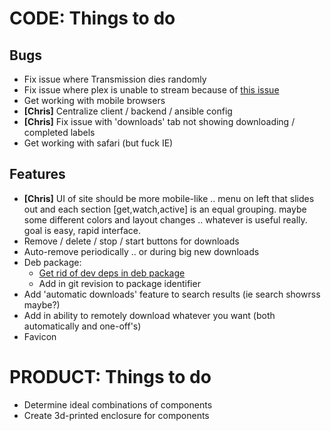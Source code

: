 CODE: Things to do
==================



Bugs
----

- Fix issue where Transmission dies randomly
- Fix issue where plex is unable to stream because of [this issue](http://www.htpcguides.com/fix-plex-server-is-not-powerful-enough-on-raspberry-pi-2/)
- Get working with mobile browsers
- **[Chris]** Centralize client / backend / ansible config
- **[Chris]** Fix issue with 'downloads' tab not showing downloading / completed labels
- Get working with safari (but fuck IE)


Features
--------

- **[Chris]** UI of site should be more mobile-like .. menu on left that slides out and each section [get,watch,active] is an equal grouping.  maybe some different colors and layout changes .. whatever is useful really.  goal is easy, rapid interface.
- Remove / delete / stop / start buttons for downloads
- Auto-remove periodically .. or during big new downloads
- Deb package:
  - [Get rid of dev deps in deb package](https://www.npmjs.com/package/grunt-package-modules)
   - Add in git revision to package identifier
- Add 'automatic downloads' feature to search results (ie search showrss maybe?)
- Add in ability to remotely download whatever you want (both automatically and one-off's)
- Favicon



PRODUCT: Things to do
=====================

- Determine ideal combinations of components
- Create 3d-printed enclosure for components
